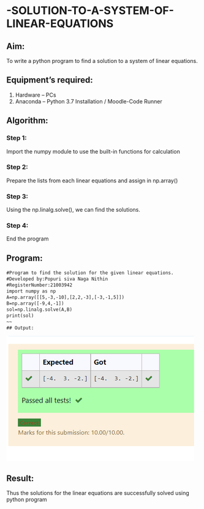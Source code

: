 # -SOLUTION-TO-A-SYSTEM-OF-LINEAR-EQUATIONS
## Aim:
To write a python program to find a solution to a system of linear equations.
## Equipment’s required:
1. 	Hardware – PCs
2. 	Anaconda – Python 3.7 Installation / Moodle-Code Runner
## Algorithm:
### Step 1: 
Import the numpy module to use the built-in functions for calculation
### Step 2: 
Prepare the lists from each linear equations and assign in np.array()
### Step 3: 
Using the np.linalg.solve(), we can find the solutions.
### Step 4: 
End the program
## Program:
~~~
#Program to find the solution for the given linear equations.
#Developed by:Popuri siva Naga Nithin 
#RegisterNumber:21003942
import numpy as np
A=np.array([[5,-3,-10],[2,2,-3],[-3,-1,5]])
B=np.array([-9,4,-1])
sol=np.linalg.solve(A,B)
print(sol)
~~
## Output:
~~~
![gitHub logo](/nitin.png)

## Result: 
Thus the solutions for the linear equations are successfully solved using python program

